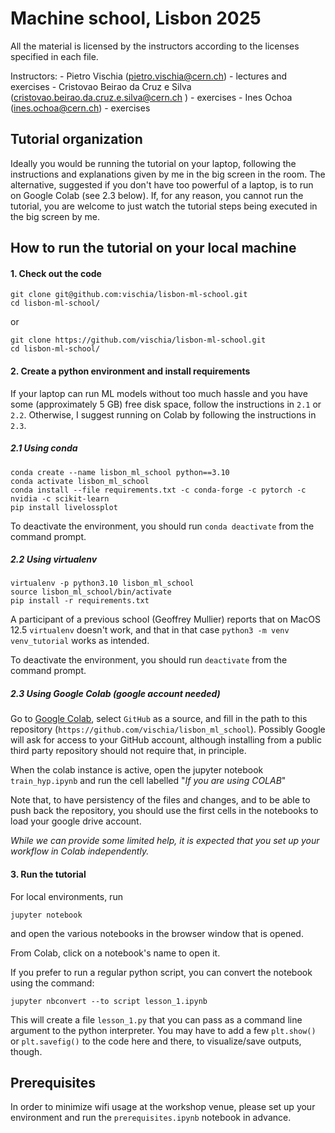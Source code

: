 # Machine school, Lisbon 2025

All the material is licensed by the instructors according to the licenses specified in each file.
    
Instructors:
    - Pietro Vischia (pietro.vischia@cern.ch) - lectures and exercises
    - Cristovao Beirao da Cruz e Silva (cristovao.beirao.da.cruz.e.silva@cern.ch ) - exercises
    - Ines Ochoa (ines.ochoa@cern.ch) - exercises


## Tutorial organization

Ideally you would be running the tutorial on your laptop, following the instructions and explanations given by me in the big screen in the room.
The alternative, suggested if you don't have too powerful of a laptop, is to run on Google Colab (see 2.3 below).
If, for any reason, you cannot run the tutorial, you are welcome to just watch the tutorial steps being executed in the big screen by me.

## How to run the tutorial on your local machine

#### 1. Check out the code
```
git clone git@github.com:vischia/lisbon-ml-school.git
cd lisbon-ml-school/
```
or
```
git clone https://github.com/vischia/lisbon-ml-school.git
cd lisbon-ml-school/
```

#### 2. Create a python environment and install requirements

If your laptop can run ML models without too much hassle and you have some (approximately 5 GB) free disk space, follow the instructions in `2.1` or `2.2`. Otherwise, I suggest running on Colab by following the instructions in `2.3`.
    
##### 2.1 Using conda

```
conda create --name lisbon_ml_school python==3.10
conda activate lisbon_ml_school
conda install --file requirements.txt -c conda-forge -c pytorch -c nvidia -c scikit-learn
pip install livelossplot
```

To deactivate the environment, you should run `conda deactivate` from the command prompt.

##### 2.2 Using virtualenv

```
virtualenv -p python3.10 lisbon_ml_school
source lisbon_ml_school/bin/activate
pip install -r requirements.txt
```

A participant of a previous school (Geoffrey Mullier) reports that on MacOS 12.5 `virtualenv` doesn't work, and that in that case `python3 -m venv venv_tutorial` works as intended.

To deactivate the environment, you should run `deactivate` from the command prompt.

##### 2.3 Using Google Colab (google account needed)

Go to [Google Colab](https://colab.research.google.com/), select `GitHub` as a source, and fill in the path to this repository (`https://github.com/vischia/lisbon_ml_school`). Possibly Google will ask for access to your GitHub account, although installing from a public third party repository should not require that, in principle.

When the colab instance is active, open the jupyter notebook `train_hyp.ipynb` and run the cell labelled "*If you are using COLAB*"

Note that, to have persistency of the files and changes, and to be able to push back the repository, you should use the first cells in the notebooks to load your google drive account.

*While we can provide some limited help, it is expected that you set up your workflow in Colab independently.*


#### 3. Run the tutorial

For local environments, run

```
jupyter notebook
```

and open the various notebooks in the browser window that is opened.

From Colab, click on a notebook's name to open it.

If you prefer to run a regular python script, you can convert the notebook using the command:

```
jupyter nbconvert --to script lesson_1.ipynb
```

This will create a file `lesson_1.py` that you can pass as a command line argument to the python interpreter.
You may have to add a few `plt.show()` or `plt.savefig()` to the code here and there, to visualize/save outputs, though.


## Prerequisites

In order to minimize wifi usage at the workshop venue, please set up your environment and run the `prerequisites.ipynb` notebook in advance.